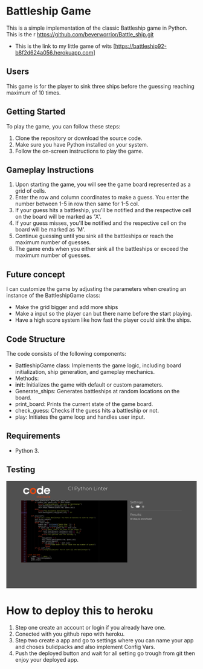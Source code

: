 # Battleship Game

This is a simple implementation of the classic Battleship game in Python.
This is the r https://github.com/beverworrior/Battle_ship.git
* This is the link to my little game of wits [https://battleship92-b8f2d624a056.herokuapp.com]

## Users
This game is for the player to sink three ships before the guessing reaching maximum of 10 times.


## Getting Started 
To play the game, you can follow these steps:

1. Clone the repository or download the source code.
2. Make sure you have Python installed on your system.
3. Follow the on-screen instructions to play the game.

## Gameplay Instructions
1. Upon starting the game, you will see the game board represented as a grid of cells.
2. Enter the row and column coordinates to make a guess. You enter the number between 1-5 in row then same for 1-5 col.
3. If your guess hits a battleship, you'll be notified and the respective cell on the board will be marked as 'X'.
4. If your guess misses, you'll be notified and the respective cell on the board will be marked as 'M'.
5. Continue guessing until you sink all the battleships or reach the maximum number of guesses.
6. The game ends when you either sink all the battleships or exceed the maximum number of guesses.

## Future concept

I can customize the game by adjusting the parameters when creating an instance of the BattleshipGame class:
* Make the grid bigger and add more ships
* Make a input so the player can but there name before the start playing.
* Have a high score system like how fast the player could sink the ships.

## Code Structure

The code consists of the following components:

* BattleshipGame class: Implements the game logic, including board initialization, ship generation, and gameplay mechanics.
* Methods:
* __init__: Initializes the game with default or custom parameters.
* Generate_ships: Generates battleships at random locations on the board.
* print_board: Prints the current state of the game board.
* check_guess: Checks if the guess hits a battleship or not.
* play: Initiates the game loop and handles user input.

## Requirements 

* Python 3. 

## Testing
![PEP8 Valdation](Testing.png)

# How to deploy this to heroku
1. Step one create an account or login if you already have one.
2. Conected with you github repo with heroku.
3. Step two create a app and go to settings where you can name your app and choses bulidpacks and also implement Config Vars.
4. Push the deployed button and wait for all setting go trough from git then enjoy your deployed app.